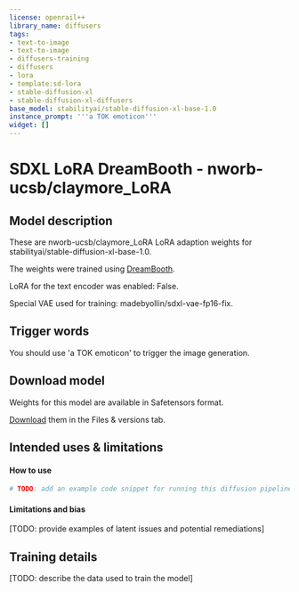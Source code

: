 ```yaml
---
license: openrail++
library_name: diffusers
tags:
- text-to-image
- text-to-image
- diffusers-training
- diffusers
- lora
- template:sd-lora
- stable-diffusion-xl
- stable-diffusion-xl-diffusers
base_model: stabilityai/stable-diffusion-xl-base-1.0
instance_prompt: '''a TOK emoticon'''
widget: []
---
```


<!-- This model card has been generated automatically according to the information the training script had access to. You
should probably proofread and complete it, then remove this comment. -->


# SDXL LoRA DreamBooth - nworb-ucsb/claymore_LoRA

<Gallery />

## Model description

These are nworb-ucsb/claymore_LoRA LoRA adaption weights for stabilityai/stable-diffusion-xl-base-1.0.

The weights were trained  using [DreamBooth](https://dreambooth.github.io/).

LoRA for the text encoder was enabled: False.

Special VAE used for training: madebyollin/sdxl-vae-fp16-fix.

## Trigger words

You should use 'a TOK emoticon' to trigger the image generation.

## Download model

Weights for this model are available in Safetensors format.

[Download](nworb-ucsb/claymore_LoRA/tree/main) them in the Files & versions tab.



## Intended uses & limitations

#### How to use

```python
# TODO: add an example code snippet for running this diffusion pipeline
```

#### Limitations and bias

[TODO: provide examples of latent issues and potential remediations]

## Training details

[TODO: describe the data used to train the model]